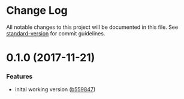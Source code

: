 # Change Log

All notable changes to this project will be documented in this file. See [standard-version](https://github.com/conventional-changelog/standard-version) for commit guidelines.

<a name="0.1.0"></a>
# 0.1.0 (2017-11-21)


### Features

* inital working version ([b559847](https://github.com/nuxt-community/webpack-profile-module/commit/b559847))
